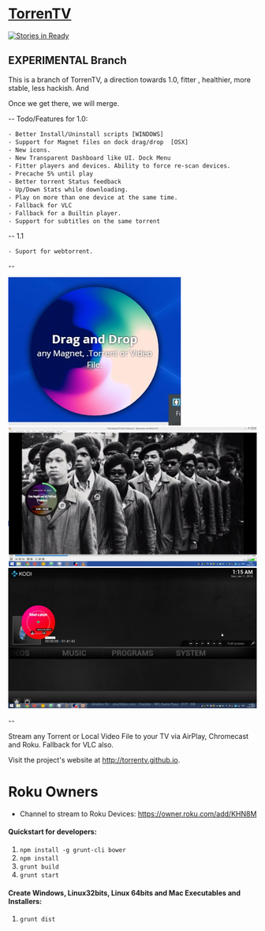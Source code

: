 # [TorrenTV](https://github.com/torrentv/torrentv)

[![Stories in Ready](https://badge.waffle.io/barrabinfc/TorrenTV.svg?label=ready&title=Ready)](http://waffle.io/barrabinfc/TorrenTV)

## EXPERIMENTAL Branch

This is a branch of TorrenTV, a direction towards 1.0, fitter , healthier, more stable, less hackish. And 

 Once we get there, we will merge.

 -- Todo/Features for 1.0:

    - Better Install/Uninstall scripts [WINDOWS]
    - Support for Magnet files on dock drag/drop  [OSX]
    - New icons.
    - New Transparent Dashboard like UI. Dock Menu
    - Fitter players and devices. Ability to force re-scan devices.
    - Precache 5% until play
    - Better torrent Status feedback
    - Up/Down Stats while downloading.
    - Play on more than one device at the same time.
    - Fallback for VLC 
    - Fallback for a Builtin player.
    - Support for subtitles on the same torrent

  -- 1.1

    - Suport for webtorrent.


--

![](./docs/imgs/default.jpg)
![](./docs/imgs/downloading.jpg)
![](./docs/imgs/xbmc.jpg)

-- 

Stream any Torrent or Local Video File to your TV via AirPlay, Chromecast and Roku. Fallback for VLC also.

Visit the project's website at <http://torrentv.github.io>.

# Roku Owners

 - Channel to stream to Roku Devices: https://owner.roku.com/add/KHN8M

#### Quickstart for developers:

1. `npm install -g grunt-cli bower`
1. `npm install`
1. `grunt build`
1. `grunt start`

#### Create Windows, Linux32bits, Linux 64bits and Mac Executables and Installers:

1. `grunt dist`
